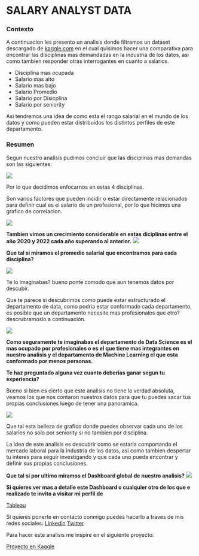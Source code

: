 # SALARY ANALYST DATA
### **Contexto**
A continuacion les presento un analisis donde filtramos un dataset descargado de [kaggle.com](http://https://www.kaggle.com/ "kaggle.com") en el cual quisimos hacer una comparativa para encontrar las disciplinas mas demandadas en la industria de los datos, asi como tambien responder otras interrogantes en cuanto a salarios.

- Disciplina mas ocupada
- Salario mas alto
- Salario mas bajo
- Salario Promedio
- Salario por Disicplina
- Salario por seniority

Asi tendremos una  idea de como esta el  rango salarial en el mundo de los datos y como pueden estar distribuidos los distintos perfiles de este departamento.

### Resumen
Segun nuestro analisis pudimos concluir que las disciplinas mas demandas son las siguientes:

![](https://i.pinimg.com/564x/d0/1a/3a/d01a3a0cbe3af66c8089cc17c7e9c2b7.jpg)

Por lo que decidimos enfocarnos en estas 4 disciplinas.

Son varios factores que pueden incidir o estar directamente relacionados para definir cual es el salario de un profesional, por lo que hicimos una grafico de correlacion.

![](https://i.pinimg.com/564x/90/0e/08/900e081e6b9d3b25655af09d4640c182.jpg)



**Tambien vimos un crecimiento considerable en estas diciplinas entre el año 2020 y 2022 cada año superando al anterior.**
![](https://i.pinimg.com/564x/77/17/c2/7717c244833b3518dccda71b6ed7382e.jpg)

**Que tal si miramos el promedio salarial que encontramos para cada disciplina?**

![](https://i.pinimg.com/564x/8c/c6/e8/8cc6e8e4a7fe93db3db9b075b0efbdc7.jpg)

Te lo imaginabas? bueno ponte comodo que aun tenemos datos por descubir.

Que te parece si descubrimos como puede estar estructurado el departamento de data, como podria estar conformado cada departamento, es posible que un departamento necesite mas profesionales que otro? descrubramoslo a continuación.

![](https://i.pinimg.com/564x/8f/cc/a7/8fcca777274790877869301bdeacddd0.jpg)

**Como seguramente  te imaginabas el departamento de Data Science es el mas ocupado por profesionales o es el que tiene mas integrantes en nuestro analisis y el departamento de Machine Learning el que esta conformado por menos personas.**

**Te haz preguntado alguna vez cuanto deberias ganar segun tu experiencia?**

Bueno si bien es cierto que este analisis no tiene la verdad absoluta, veamos los que nos contaron nuestros datos para que tu puedes sacar tus propias conclusiones luego de tener una panoramica.


![](https://i.pinimg.com/564x/a2/60/70/a2607094320735b91a5649f70c9fd2f6.jpg)

Que tal esta belleza de grafico donde puedes observar cada uno de los salarios no solo por seniority si no tambien por disciplina.

La idea de este analisis es descubrir  como se estaria comportando el mercado laboral para la industria de los datos, asi como tambien despertar tu interes para seguir investigando y que cada uno pueda encontrar y definir sus propias conclusiones.

**Que tal si por ultimo miramos el Dashboard global de nuestro analisis?**
![](https://i.pinimg.com/564x/b3/d0/e0/b3d0e00b5dd805bfcd3758c35c7ee1dc.jpg)

**Si quieres ver mas a detalle este Dashboard o cualquier otro de los que e realizado te invito a visitar mi perfil de**

[Tableau](http://public.tableau.com/app/profile/javier5027 "Tableau")

Si quieres ponerte en contacto conmigo puedes hacerlo a traves de mis redes sociales:
[Linkedin](http://www.linkedin.com/in/javiermadriz3/ "Linkedin")
[Twitter](http://twitter.com/madriz03 "Twitter")







Para hacer este analisis me inspire en el siguiente proyecto:

[Proyecto en Kaggle](http://www.kaggle.com/code/hakankeskin/data-science-job-salaries-eda "Proyecto en Kaggle")




